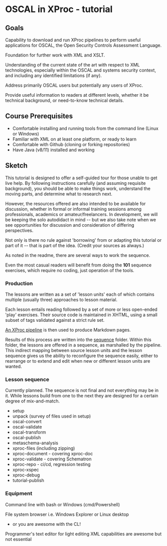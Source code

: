 # OSCAL in XProc - tutorial

## Goals

Capability to download and run XProc pipelines to perform useful applications for OSCAL, the Open Security Controls Assessment Language.

Foundation for further work with XML and XSLT.

Understanding of the current state of the art with respect to XML technologies, especially within the OSCAL and systems security context, and including any identified limitations (if any).

Address primarily OSCAL users but potentially any users of XProc.

Provide useful information to readers at different levels, whether it be technical background, or need-to-know technical details.

## Course Prerequisites

- Comfortable installing and running tools from the command line (Linux or Windows)
- Familiar with XML on at least one platform, or ready to learn
- Comfortable with Github (cloning or forking repositories)
- Have Java (v8/11) installed and working

## Sketch

This tutorial is designed to offer a self-guided tour for those unable to get live help. By following instructions carefully (and assuming requisite background), you should be able to make things work, understand the moving parts, and determine what to research next.

However, the resources offered are also intended to be available for discussion, whether in formal or informal training sessions among professionals, academics or amateur/freelancers. In development, we will be keeping the solo autodidact in mind -- but we also take note when we see opportunities for discussion and consideration of differing perspectives.

Not only is there no rule against 'borrowing' from or adapting this tutorial or part of it -- that is part of the idea. (Credit your sources as always.)

As noted in the readme, there are several ways to work the sequence.

Even the most casual readers will benefit from doing the **101** sequence exercises, which require no coding, just operation of the tools.

### Production

The lessons are written as a set of 'lesson units' each of which contains multiple (usually three) approaches to lesson material.

Each lesson entails reading followed by a set of more or less open-ended 'play' exercises. Their source code is maintained in XHTML, using a small subset of tags validated against a strict rule set.

[An XProc pipeline](PRODUCE-TUTORIAL-MARKDOWN.xpl) is then used to produce Markdown pages.

Results of this process are written into the [sequence](sequence/) folder. Within this folder, the lessons are offered in a sequence, as marshalled by the pipeline. This indirect mapping between source lesson units and the lesson sequence gives us the ability to reconfigure the sequence easily, either to rearrange or to extend and edit when new or different lesson units are wanted.


### Lesson sequence

Currently planned. The sequence is not final and not everything may be in it. While lessons build from one to the next they are designed for a certain degree of mix-and-match.

- setup
- unpack (survey of files used in setup)
- oscal-convert
- oscal-validate
- oscal-transform
- oscal-publish
- metaschema-analysis
- xproc-files (including zipping)
- xproc-document - covering xproc-doc
- xproc-validate - covering Schematron
- xproc-repo - ci/cd, regression testing
- xproc-xspec
- xproc-debug
- tutorial-publish

### Equipment

Command line with bash or Windows (cmd/Powershell)

File system browser i.e. Windows Explorer or Linux desktop
  - or you are awesome with the CL!
  
Programmer's text editor for light editing
  XML capabilities are awesome but not essential
